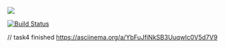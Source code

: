 <a href="https://codeclimate.com/github/Elsidora/frontend-project-lvl1/maintainability"><img src="https://api.codeclimate.com/v1/badges/f656cceb273838a209f4/maintainability" /></a>

[![Build Status](https://travis-ci.org/Elsidora/frontend-project-lvl1.svg?branch=master)](https://travis-ci.org/Elsidora/frontend-project-lvl1)

// task4 finished
https://asciinema.org/a/YbFuJfiNkSB3UuqwIc0V5d7V9
